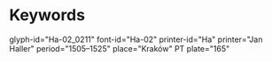 # Keywords
glyph-id="Ha-02_0211"
font-id="Ha-02"
printer-id="Ha"
printer="Jan Haller"
period="1505–1525"
place="Kraków"
PT plate="165"
